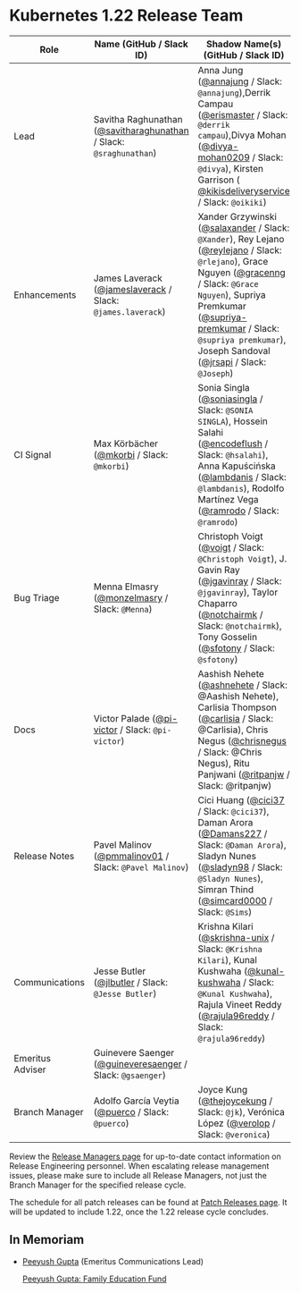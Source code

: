 # Kubernetes 1.22 Release Team

| **Role** | **Name** (**GitHub / Slack ID**) | **Shadow Name(s) (GitHub / Slack ID)** |
|----------|----------------------------------|----------------------------------------|
| Lead | Savitha Raghunathan ([@savitharaghunathan](https://github.com/savitharaghunathan) / Slack: `@sraghunathan`) | Anna Jung ([@annajung](https://github.com/annajung) / Slack: `@annajung`),Derrik Campau ([@erismaster](https://github.com/erismaster) / Slack: `@derrik campau`),Divya Mohan ([@divya-mohan0209](https://github.com/divya-mohan0209) / Slack: `@divya`), Kirsten Garrison ( [@kikisdeliveryservice](https://github.com/kikisdeliveryservice) / Slack: `@oikiki`) |
| Enhancements | James Laverack ([@jameslaverack](https://github.com/jameslaverack) / Slack: `@james.laverack`)| Xander Grzywinski ([@salaxander](https://github.com/salaxander) / Slack: `@Xander`), Rey Lejano ([@reylejano](https://github.com/reylejano) / Slack: `@rlejano`), Grace Nguyen ([@gracenng](https://github.com/gracenng) / Slack: `@Grace Nguyen`), Supriya Premkumar ([@supriya-premkumar](https://github.com/supriya-premkumar) / Slack: `@supriya premkumar`), Joseph Sandoval ([@jrsapi](https://github.com/jrsapi) / Slack: `@Joseph`) |
| CI Signal | Max Körbächer ([@mkorbi](https://github.com/mkorbi) / Slack: `@mkorbi`) | Sonia Singla ([@soniasingla](https://github.com/soniasingla) / Slack: `@SONIA SINGLA`), Hossein Salahi ([@encodeflush](https://github.com/encodeflush) / Slack: `@hsalahi`), Anna Kapuścińska ([@lambdanis](https://github.com/lambdanis) / Slack: `@lambdanis`), Rodolfo Martínez Vega ([@ramrodo](https://github.com/ramrodo) / Slack: `@ramrodo`) |
| Bug Triage | Menna Elmasry ([@monzelmasry](https://github.com/MonzElmasry) / Slack: `@Menna`) | Christoph Voigt ([@voigt](https://github.com/voigt) / Slack: `@Christoph Voigt`), J. Gavin Ray ([@jgavinray](https://github.com/jgavinray) / Slack: `@jgavinray`), Taylor Chaparro ([@notchairmk](https://github.com/notchairmk) / Slack: `@notchairmk`), Tony Gosselin ([@sfotony](https://github.com/sfotony) / Slack: `@sfotony`)|
| Docs | Victor Palade ([@pi-victor](https://github.com/pi-victor) / Slack: `@pi-victor`) | Aashish Nehete ([@ashnehete](https://github.com/ashnehete) / Slack: @Aashish Nehete), Carlisia Thompson ([@carlisia](https://github.com/carlisia) / Slack: @Carlisia),  Chris Negus ([@chrisnegus](https://github.com/chrisnegus) / Slack: @Chris Negus), Ritu Panjwani ([@ritpanjw](https://github.com/ritpanjw) / Slack: @ritpanjw)|
| Release Notes | Pavel Malinov ([@pmmalinov01](https://github.com/pmmalinov01) / Slack: `@Pavel Malinov`) | Cici Huang ([@cici37](https://github.com/cici37) / Slack: `@cici37`), Daman Arora ([@Damans227](https://github.com/Damans227) / Slack: `@Daman Arora`), Sladyn Nunes ([@sladyn98](https://github.com/sladyn98) / Slack: `@Sladyn Nunes`), Simran Thind ([@simcard0000](https://github.com/simcard0000) / Slack: `@Sims`) |
| Communications | Jesse Butler ([@jlbutler](https://github.com/jlbutler) / Slack: `@Jesse Butler`) | Krishna Kilari ([@skrishna-unix](https://github.com/skrishna-unix) / Slack: `@Krishna Kilari`), Kunal Kushwaha ([@kunal-kushwaha](https://github.com/kunal-kushwaha) / Slack: `@Kunal Kushwaha`), Rajula Vineet Reddy ([@rajula96reddy](https://github.com/rajula96reddy) / Slack: `@rajula96reddy`)|
| Emeritus Adviser | Guinevere Saenger ([@guineveresaenger](https://github.com/guineveresaenger) / Slack: `@gsaenger`) | |
| Branch Manager | Adolfo García Veytia ([@puerco](https://github.com/puerco) / Slack: `@puerco`) |  Joyce Kung ([@thejoycekung](https://github.com/thejoycekung) / Slack: `@jk`), Verónica López ([@verolop](https://github.com/verolop) / Slack: `@veronica`) |

Review the [Release Managers page](/release-managers.md) for up-to-date contact information on Release Engineering personnel. When escalating release management issues, please make sure to include all Release Managers, not just the Branch Manager for the specified release cycle.

The schedule for all patch releases can be found at [Patch Releases page](/releases/patch-releases.md). It will be updated to include 1.22, once the 1.22 release cycle concludes.

## In Memoriam
- [Peeyush Gupta](https://github.com/cncf/memorials/blob/main/peeyush-gupta.md) (Emeritus Communications Lead)
  
  [Peeyush Gupta: Family Education Fund](https://milaap.org/fundraisers/support-peeyush-gupta-family-education)
